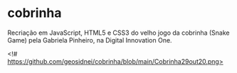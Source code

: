 # cobrinha
Recriação em JavaScript, HTML5 e CSS3 do velho jogo da cobrinha (Snake Game) pela Gabriela Pinheiro, na Digital Innovation One.

<!# https://github.com/geosidnei/cobrinha/blob/main/Cobrinha29out20.png>



